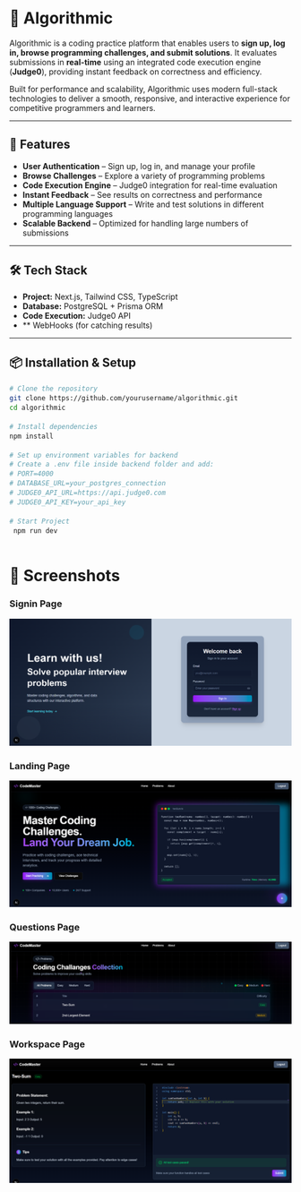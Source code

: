 # 🧮 Algorithmic

Algorithmic is a coding practice platform that enables users to **sign up, log in, browse programming challenges, and submit solutions**. It evaluates submissions in **real-time** using an integrated code execution engine (**Judge0**), providing instant feedback on correctness and efficiency.  

Built for performance and scalability, Algorithmic uses modern full-stack technologies to deliver a smooth, responsive, and interactive experience for competitive programmers and learners.

----

## 🚀 Features
- **User Authentication** – Sign up, log in, and manage your profile
- **Browse Challenges** – Explore a variety of programming problems
- **Code Execution Engine** – Judge0 integration for real-time evaluation
- **Instant Feedback** – See results on correctness and performance
- **Multiple Language Support** – Write and test solutions in different programming languages
- **Scalable Backend** – Optimized for handling large numbers of submissions

---

## 🛠 Tech Stack
- **Project:** Next.js, Tailwind CSS, TypeScript   
- **Database:** PostgreSQL + Prisma ORM  
- **Code Execution:** Judge0 API  
- ** WebHooks (for catching results)  

---

## 📦 Installation & Setup

```bash
# Clone the repository
git clone https://github.com/yourusername/algorithmic.git
cd algorithmic

# Install dependencies 
npm install

# Set up environment variables for backend
# Create a .env file inside backend folder and add:
# PORT=4000
# DATABASE_URL=your_postgres_connection
# JUDGE0_API_URL=https://api.judge0.com
# JUDGE0_API_KEY=your_api_key

# Start Project
 npm run dev



```

# 📸 Screenshots

### Signin Page
![Signin Page](SC/Signin.png)

### Landing Page
![Landing Page](SC/Landing.png)

### Questions Page
![Questions Page](SC/Questions.png)

### Workspace Page
![Worskspace](SC/Question.png)

